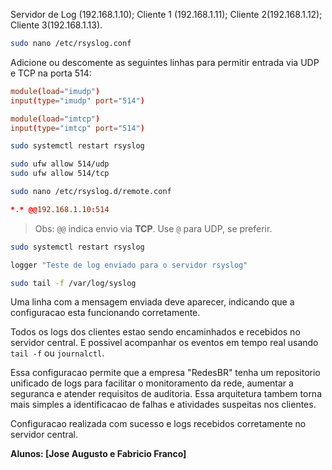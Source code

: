  <!-- Documentacao: Configuracao de Servidor rsyslog Centralizado - Projeto RedesBR -->

 <!-- Enderecamento da Rede -->

Servidor de Log (192.168.1.10);
Cliente 1 (192.168.1.11);
Cliente 2(192.168.1.12);
Cliente 3(192.168.1.13).      

 <!-- Etapas de Configuracao -->

<!-- 1. Configuracao do Servidor rsyslog -->

<!-- Editar o arquivo de configuracao principal: -->
```bash
sudo nano /etc/rsyslog.conf
```

 <!-- Habilitar os modulos de recepcao por rede: -->
Adicione ou descomente as seguintes linhas para permitir entrada via UDP e TCP na porta 514:

```conf
module(load="imudp")
input(type="imudp" port="514")

module(load="imtcp")
input(type="imtcp" port="514")
```

<!--  Reiniciar o servico rsyslog para aplicar as mudancas: -->
```bash
sudo systemctl restart rsyslog
```

<!--  (Opcional) Liberar as portas no firewall: -->
```bash
sudo ufw allow 514/udp
sudo ufw allow 514/tcp
```


<!-- 2. Configuracao dos Clientes -->

 <!-- Criar um novo arquivo de configuracao para envio remoto: -->
```bash
sudo nano /etc/rsyslog.d/remote.conf
```

<!-- Inserir a seguinte linha para encaminhar todos os logs para o servidor: -->
```conf
*.* @@192.168.1.10:514
```
> Obs: `@@` indica envio via **TCP**. Use `@` para UDP, se preferir.

 <!-- Reiniciar o servico rsyslog: -->
```bash
sudo systemctl restart rsyslog
```


<!-- 3. Teste de Funcionamento -->

<!-- Em um cliente, execute: -->
```bash
logger "Teste de log enviado para o servidor rsyslog"
```

<!-- No servidor, verifique se o log foi recebido: -->
```bash
sudo tail -f /var/log/syslog
```

Uma linha com a mensagem enviada deve aparecer, indicando que a configuracao esta funcionando corretamente.


<!-- Resultado Esperado -->
Todos os logs dos clientes estao sendo encaminhados e recebidos no servidor central.
E possivel acompanhar os eventos em tempo real usando `tail -f` ou `journalctl`.

<!-- Consideracoes Finais -->
Essa configuracao permite que a empresa "RedesBR" tenha um repositorio unificado de logs para facilitar o monitoramento da rede, aumentar a seguranca e atender requisitos de auditoria. Essa arquitetura tambem torna mais simples a identificacao de falhas e atividades suspeitas nos clientes.

<!-- Status do Projeto -->
Configuracao realizada com sucesso e logs recebidos corretamente no servidor central.

**Alunos: [Jose Augusto e Fabricio Franco]**
